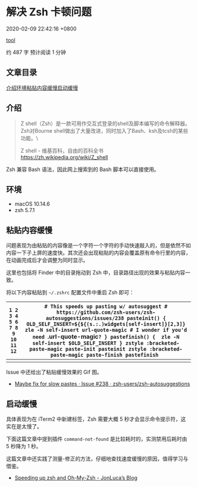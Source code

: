 # 解决 Zsh 卡顿问题

2020-02-09 22:42:16 +0800 

[ tool ](https://networm.me/categories/tool/)

 约 487 字 预计阅读 1 分钟

## 文章目录

[介绍](https://networm.me/2020/02/09/zsh-slow/#介绍)[环境](https://networm.me/2020/02/09/zsh-slow/#环境)[粘贴内容缓慢](https://networm.me/2020/02/09/zsh-slow/#粘贴内容缓慢)[启动缓慢](https://networm.me/2020/02/09/zsh-slow/#启动缓慢)

## 介绍

> Z shell（Zsh）是一款可用作交互式登录的shell及脚本编写的命令解释器。Zsh对Bourne shell做出了大量改进，同时加入了Bash、ksh及tcsh的某些功能。\
>
> Z shell - 维基百科，自由的百科全书 https://zh.wikipedia.org/wiki/Z_shell

Zsh 兼容 Bash 语法，因此网上搜索到的 Bash 脚本可以直接使用。

## 环境

- macOS 10.14.6
- zsh 5.7.1

## 粘贴内容缓慢

问题表现为由粘贴的内容像是一个字符一个字符的手动快速敲入的，但是依然不如内容一下子上屏的速度快。其次还会出现粘贴的内容会覆盖原有命令行里的内容，在动画完成后才会调整为同时显示。

这里也包括将 Finder 中的目录拖动到 Zsh 中，目录路径出现的效果与粘贴内容一致。

将以下内容粘贴到 `~/.zshrc` 配置文件中重启 Zsh 即可：

| ` 1 2 3 4 5 6 7 8 9 10 11 12 ` | `# This speeds up pasting w/ autosuggest # https://github.com/zsh-users/zsh-autosuggestions/issues/238 pasteinit() {  OLD_SELF_INSERT=${${(s.:.)widgets[self-insert]}[2,3]}  zle -N self-insert url-quote-magic # I wonder if you'd need `.url-quote-magic`? } pastefinish() {  zle -N self-insert $OLD_SELF_INSERT } zstyle :bracketed-paste-magic paste-init pasteinit zstyle :bracketed-paste-magic paste-finish pastefinish ` |
| ------------------------------ | ------------------------------------------------------------ |
|                                |                                                              |

Issue 中还给出了粘贴缓慢效果的 Gif 图。

- [Maybe fix for slow pastes · Issue #238 · zsh-users/zsh-autosuggestions](https://github.com/zsh-users/zsh-autosuggestions/issues/238#issuecomment-389324292)

## 启动缓慢

具体表现为在 iTerm2 中新建标签，Zsh 需要大概 5 秒才会显示命令提示符，这实在是太慢了。

下面这篇文章中提到插件 `command-not-found` 是比较耗时的，实测禁用后耗时由 5 秒降为 1 秒。

这篇文章中还实践了测量-修正的方法，仔细地查找速度缓慢的原因，值得学习与借鉴。

- [Speeding up zsh and Oh-My-Zsh - JonLuca’s Blog](https://blog.jonlu.ca/posts/speeding-up-zsh)